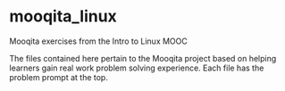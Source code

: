 # mooqita_linux
Mooqita exercises from the Intro to Linux MOOC

The files contained here pertain to the Mooqita project based on helping learners gain real work problem
solving experience. Each file has the problem prompt at the top.
